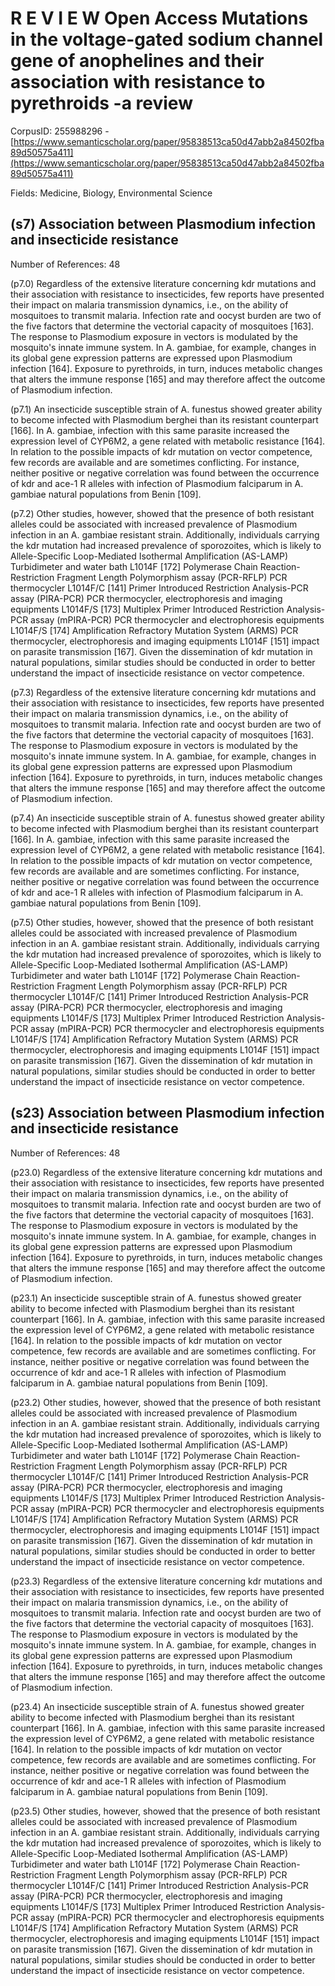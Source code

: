 # R E V I E W Open Access Mutations in the voltage-gated sodium channel gene of anophelines and their association with resistance to pyrethroids -a review

CorpusID: 255988296 - [https://www.semanticscholar.org/paper/95838513ca50d47abb2a84502fba89d50575a411](https://www.semanticscholar.org/paper/95838513ca50d47abb2a84502fba89d50575a411)

Fields: Medicine, Biology, Environmental Science

## (s7) Association between Plasmodium infection and insecticide resistance
Number of References: 48

(p7.0) Regardless of the extensive literature concerning kdr mutations and their association with resistance to insecticides, few reports have presented their impact on malaria transmission dynamics, i.e., on the ability of mosquitoes to transmit malaria. Infection rate and oocyst burden are two of the five factors that determine the vectorial capacity of mosquitoes [163]. The response to Plasmodium exposure in vectors is modulated by the mosquito's innate immune system. In A. gambiae, for example, changes in its global gene expression patterns are expressed upon Plasmodium infection [164]. Exposure to pyrethroids, in turn, induces metabolic changes that alters the immune response [165] and may therefore affect the outcome of Plasmodium infection.

(p7.1) An insecticide susceptible strain of A. funestus showed greater ability to become infected with Plasmodium berghei than its resistant counterpart [166]. In A. gambiae, infection with this same parasite increased the expression level of CYP6M2, a gene related with metabolic resistance [164]. In relation to the possible impacts of kdr mutation on vector competence, few records are available and are sometimes conflicting. For instance, neither positive or negative correlation was found between the occurrence of kdr and ace-1 R alleles with infection of Plasmodium falciparum in A. gambiae natural populations from Benin [109].

(p7.2) Other studies, however, showed that the presence of both resistant alleles could be associated with increased prevalence of Plasmodium infection in an A. gambiae resistant strain. Additionally, individuals carrying the kdr mutation had increased prevalence of sporozoites, which is likely to  Allele-Specific Loop-Mediated Isothermal Amplification (AS-LAMP) Turbidimeter and water bath L1014F [172] Polymerase Chain Reaction-Restriction Fragment Length Polymorphism assay (PCR-RFLP) PCR thermocycler L1014F/C [141] Primer Introduced Restriction Analysis-PCR assay (PIRA-PCR) PCR thermocycler, electrophoresis and imaging equipments L1014F/S [173] Multiplex Primer Introduced Restriction Analysis-PCR assay (mPIRA-PCR) PCR thermocycler and electrophoresis equipments L1014F/S [174] Amplification Refractory Mutation System (ARMS) PCR thermocycler, electrophoresis and imaging equipments L1014F [151] impact on parasite transmission [167]. Given the dissemination of kdr mutation in natural populations, similar studies should be conducted in order to better understand the impact of insecticide resistance on vector competence.

(p7.3) Regardless of the extensive literature concerning kdr mutations and their association with resistance to insecticides, few reports have presented their impact on malaria transmission dynamics, i.e., on the ability of mosquitoes to transmit malaria. Infection rate and oocyst burden are two of the five factors that determine the vectorial capacity of mosquitoes [163]. The response to Plasmodium exposure in vectors is modulated by the mosquito's innate immune system. In A. gambiae, for example, changes in its global gene expression patterns are expressed upon Plasmodium infection [164]. Exposure to pyrethroids, in turn, induces metabolic changes that alters the immune response [165] and may therefore affect the outcome of Plasmodium infection.

(p7.4) An insecticide susceptible strain of A. funestus showed greater ability to become infected with Plasmodium berghei than its resistant counterpart [166]. In A. gambiae, infection with this same parasite increased the expression level of CYP6M2, a gene related with metabolic resistance [164]. In relation to the possible impacts of kdr mutation on vector competence, few records are available and are sometimes conflicting. For instance, neither positive or negative correlation was found between the occurrence of kdr and ace-1 R alleles with infection of Plasmodium falciparum in A. gambiae natural populations from Benin [109].

(p7.5) Other studies, however, showed that the presence of both resistant alleles could be associated with increased prevalence of Plasmodium infection in an A. gambiae resistant strain. Additionally, individuals carrying the kdr mutation had increased prevalence of sporozoites, which is likely to  Allele-Specific Loop-Mediated Isothermal Amplification (AS-LAMP) Turbidimeter and water bath L1014F [172] Polymerase Chain Reaction-Restriction Fragment Length Polymorphism assay (PCR-RFLP) PCR thermocycler L1014F/C [141] Primer Introduced Restriction Analysis-PCR assay (PIRA-PCR) PCR thermocycler, electrophoresis and imaging equipments L1014F/S [173] Multiplex Primer Introduced Restriction Analysis-PCR assay (mPIRA-PCR) PCR thermocycler and electrophoresis equipments L1014F/S [174] Amplification Refractory Mutation System (ARMS) PCR thermocycler, electrophoresis and imaging equipments L1014F [151] impact on parasite transmission [167]. Given the dissemination of kdr mutation in natural populations, similar studies should be conducted in order to better understand the impact of insecticide resistance on vector competence.
## (s23) Association between Plasmodium infection and insecticide resistance
Number of References: 48

(p23.0) Regardless of the extensive literature concerning kdr mutations and their association with resistance to insecticides, few reports have presented their impact on malaria transmission dynamics, i.e., on the ability of mosquitoes to transmit malaria. Infection rate and oocyst burden are two of the five factors that determine the vectorial capacity of mosquitoes [163]. The response to Plasmodium exposure in vectors is modulated by the mosquito's innate immune system. In A. gambiae, for example, changes in its global gene expression patterns are expressed upon Plasmodium infection [164]. Exposure to pyrethroids, in turn, induces metabolic changes that alters the immune response [165] and may therefore affect the outcome of Plasmodium infection.

(p23.1) An insecticide susceptible strain of A. funestus showed greater ability to become infected with Plasmodium berghei than its resistant counterpart [166]. In A. gambiae, infection with this same parasite increased the expression level of CYP6M2, a gene related with metabolic resistance [164]. In relation to the possible impacts of kdr mutation on vector competence, few records are available and are sometimes conflicting. For instance, neither positive or negative correlation was found between the occurrence of kdr and ace-1 R alleles with infection of Plasmodium falciparum in A. gambiae natural populations from Benin [109].

(p23.2) Other studies, however, showed that the presence of both resistant alleles could be associated with increased prevalence of Plasmodium infection in an A. gambiae resistant strain. Additionally, individuals carrying the kdr mutation had increased prevalence of sporozoites, which is likely to  Allele-Specific Loop-Mediated Isothermal Amplification (AS-LAMP) Turbidimeter and water bath L1014F [172] Polymerase Chain Reaction-Restriction Fragment Length Polymorphism assay (PCR-RFLP) PCR thermocycler L1014F/C [141] Primer Introduced Restriction Analysis-PCR assay (PIRA-PCR) PCR thermocycler, electrophoresis and imaging equipments L1014F/S [173] Multiplex Primer Introduced Restriction Analysis-PCR assay (mPIRA-PCR) PCR thermocycler and electrophoresis equipments L1014F/S [174] Amplification Refractory Mutation System (ARMS) PCR thermocycler, electrophoresis and imaging equipments L1014F [151] impact on parasite transmission [167]. Given the dissemination of kdr mutation in natural populations, similar studies should be conducted in order to better understand the impact of insecticide resistance on vector competence.

(p23.3) Regardless of the extensive literature concerning kdr mutations and their association with resistance to insecticides, few reports have presented their impact on malaria transmission dynamics, i.e., on the ability of mosquitoes to transmit malaria. Infection rate and oocyst burden are two of the five factors that determine the vectorial capacity of mosquitoes [163]. The response to Plasmodium exposure in vectors is modulated by the mosquito's innate immune system. In A. gambiae, for example, changes in its global gene expression patterns are expressed upon Plasmodium infection [164]. Exposure to pyrethroids, in turn, induces metabolic changes that alters the immune response [165] and may therefore affect the outcome of Plasmodium infection.

(p23.4) An insecticide susceptible strain of A. funestus showed greater ability to become infected with Plasmodium berghei than its resistant counterpart [166]. In A. gambiae, infection with this same parasite increased the expression level of CYP6M2, a gene related with metabolic resistance [164]. In relation to the possible impacts of kdr mutation on vector competence, few records are available and are sometimes conflicting. For instance, neither positive or negative correlation was found between the occurrence of kdr and ace-1 R alleles with infection of Plasmodium falciparum in A. gambiae natural populations from Benin [109].

(p23.5) Other studies, however, showed that the presence of both resistant alleles could be associated with increased prevalence of Plasmodium infection in an A. gambiae resistant strain. Additionally, individuals carrying the kdr mutation had increased prevalence of sporozoites, which is likely to  Allele-Specific Loop-Mediated Isothermal Amplification (AS-LAMP) Turbidimeter and water bath L1014F [172] Polymerase Chain Reaction-Restriction Fragment Length Polymorphism assay (PCR-RFLP) PCR thermocycler L1014F/C [141] Primer Introduced Restriction Analysis-PCR assay (PIRA-PCR) PCR thermocycler, electrophoresis and imaging equipments L1014F/S [173] Multiplex Primer Introduced Restriction Analysis-PCR assay (mPIRA-PCR) PCR thermocycler and electrophoresis equipments L1014F/S [174] Amplification Refractory Mutation System (ARMS) PCR thermocycler, electrophoresis and imaging equipments L1014F [151] impact on parasite transmission [167]. Given the dissemination of kdr mutation in natural populations, similar studies should be conducted in order to better understand the impact of insecticide resistance on vector competence.
